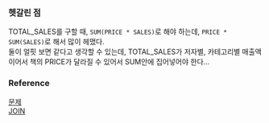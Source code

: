 ### 헷갈린 점
TOTAL_SALES를 구할 때, `SUM(PRICE * SALES)`로 해야 하는데, `PRICE * SUM(SALES)`로 해서 많이 헤맸다.<br>
둘이 얼핏 보면 같다고 생각할 수 있는데, TOTAL_SALES가 저자별, 카테고리별 매출액이어서 책의 PRICE가 달라질 수 있어서 SUM안에 집어넣어야 한다...<br>

### Reference
[문제](https://school.programmers.co.kr/learn/courses/30/lessons/144856)<br>
[JOIN](https://github.com/gitubanana/SQL_study/tree/main/group_by/%EC%84%B1%EB%B6%84%EC%9C%BC%EB%A1%9C_%EA%B5%AC%EB%B6%84%EC%9C%BC%EB%A1%9C_%EC%95%84%EC%9D%B4%EC%8A%A4%ED%81%AC%EB%A6%BC_%EC%B4%9D%EC%A3%BC%EB%AC%B8%EB%9F%89#join)<br>
